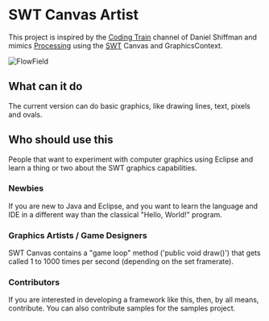 # SWT Canvas Artist        
This project is inspired by the [Coding Train](https://www.youtube.com/user/shiffman) channel of Daniel Shiffman and mimics [Processing](https://processing.org/) using the [SWT](https://www.eclipse.org/swt/) Canvas and GraphicsContext. 

![FlowField](https://raw.githubusercontent.com/wiki/wimjongman/swt-canvas/images/flowfield_small.gif)

## What can it do
The current version can do basic graphics, like drawing lines, text, pixels and ovals.

## Who should use this
People that want to experiment with computer graphics using Eclipse and learn a thing or two about the SWT graphics capabilities.

### Newbies
If you are new to Java and Eclipse, and you want to learn the language and IDE in a different way than the classical "Hello, World!" program.

### Graphics Artists / Game Designers
SWT Canvas contains a "game loop" method ('public void draw()') that gets called 1 to 1000 times per second (depending on the set framerate). 

### Contributors
If you are interested in developing a framework like this, then, by all means, contribute. You can also contribute samples for the samples project.


